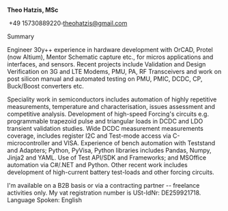 **Theo Hatzis, MSc**

​        +49 15730889220▫theohatzis@gmail.com

Summary

Engineer 30y++ experience in hardware development with OrCAD, Protel (now Altium), Mentor Schematic capture etc., for micros applications and interfaces, and sensors. Recent projects include Validation and Design Verification on 3G and LTE Modems, PMU, PA, RF Transceivers and work on post silicon manual and automated testing on PMU, PMIC, DCDC, CP, Buck/Boost converters etc.
 

Speciality work in semiconductors includes automation of highly repetitive measurements, temperature and characterisation, issues assessment and competitive analysis. Development of high-speed Forcing's circuits e.g. programmable trapezoid pulse and triangular loads in DCDC and LDO transient validation studies. Wide DCDC measurement measurements coverage, includes register I2C and Test-mode access via C-microcontroller and VISA. Experience of bench automation with Teststand and Adapters; Python, PyVisa, Python libraries includes Pandas, Numpy, Jinja2 and YAML. Use of Test API/SDK and Frameworks; and MSOffice automation via C#/.NET and Python. Other recent work includes development of high-current battery test-loads and other forcing circuits.
 

I'm available on a B2B basis or via a contracting partner -- freelance activities only. My vat registration number is USt-IdNr: DE259921718. Language Spoken: English
 